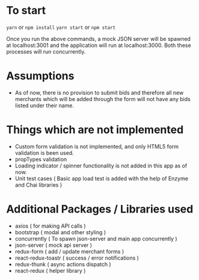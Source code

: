 # To start

`yarn` or `npm install`
`yarn start` or `npm start`

Once you run the above commands, a mock JSON server will be spawned at localhost:3001 and the application will run at localhost:3000. Both these processes will run concurrently.

# Assumptions
- As of now, there is no provision to submit bids and therefore all new merchants which will be added through the form will not have any bids listed under their name.

# Things which are not implemented
- Custom form validation is not implemented, and only HTML5 form validation is been used.
- propTypes validation
- Loading indicator / spinner functionality is not added in this app as of now.
- Unit test cases ( Basic app load test is added with the help of Enzyme and Chai libraries )

# Additional Packages / Libraries used
- axios ( for making API calls )
- bootstrap ( modal and other styling )
- concurrently ( To spawn json-server and main app concurrently )
- json-server ( mock api server )
- redux-form ( add / update merchant forms )
- react-redux-toastr ( success / error notifications )
- redux-thunk ( async actions dispatch )
- react-redux ( helper library )